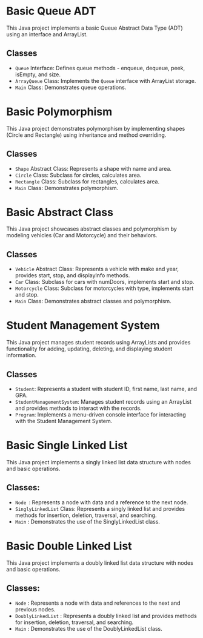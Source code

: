 # Basic Queue ADT

This Java project implements a basic Queue Abstract Data Type (ADT) using an interface and ArrayList.

## Classes

- `Queue` Interface: Defines queue methods - enqueue, dequeue, peek, isEmpty, and size.
- `ArrayQueue` Class: Implements the `Queue` interface with ArrayList storage.
- `Main` Class: Demonstrates queue operations.


# Basic Polymorphism

This Java project demonstrates polymorphism by implementing shapes (Circle and Rectangle) using inheritance and method overriding.

## Classes

- `Shape` Abstract Class: Represents a shape with name and area.
- `Circle` Class: Subclass for circles, calculates area.
- `Rectangle` Class: Subclass for rectangles, calculates area.
- `Main` Class: Demonstrates polymorphism.


# Basic Abstract Class 

This Java project showcases abstract classes and polymorphism by modeling vehicles (Car and Motorcycle) and their behaviors.

## Classes

- `Vehicle` Abstract Class: Represents a vehicle with make and year, provides start, stop, and displayInfo methods.
- `Car` Class: Subclass for cars with numDoors, implements start and stop.
- `Motorcycle` Class: Subclass for motorcycles with type, implements start and stop.
- `Main` Class: Demonstrates abstract classes and polymorphism.

# Student Management System

This Java project manages student records using ArrayLists and provides functionality for adding, updating, deleting, and displaying student information.

## Classes

- `Student`: Represents a student with student ID, first name, last name, and GPA.
- `StudentManagementSystem`: Manages student records using an ArrayList and provides methods to interact with the records.
- `Program`: Implements a menu-driven console interface for interacting with the Student Management System.


# Basic Single Linked List

This Java project implements a singly linked list data structure with nodes and basic operations.

## Classes:

- `Node `: Represents a node with data and a reference to the next node.
- `SinglyLinkedList` Class: Represents a singly linked list and provides methods for insertion, deletion, traversal, and searching.
- `Main` : Demonstrates the use of the SinglyLinkedList class.

# Basic Double Linked List
This Java project implements a doubly linked list data structure with nodes and basic operations.

## Classes:

- `Node` : Represents a node with data and references to the next and previous nodes.
- `DoublyLinkedList` : Represents a doubly linked list and provides methods for insertion, deletion, traversal, and searching.
- `Main` : Demonstrates the use of the DoublyLinkedList class.



